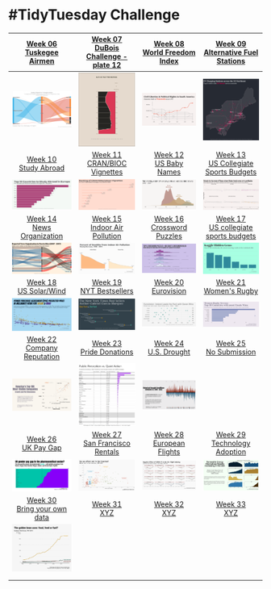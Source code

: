 # #TidyTuesday Challenge

<!-- table header, followed by pictures link -->

|   [Week 06<br>Tuskegee Airmen](https://github.com/poncest/tidytuesday/tree/main/2022/Week_06)    | [Week 07<br>DuBois Challenge - plate 12](https://github.com/poncest/tidytuesday/tree/main/2022/Week_07) | [Week 08<br>World Freedom Index](https://github.com/poncest/tidytuesday/tree/main/2022/Week_08) |  [Week 09<br>Alternative Fuel Stations](https://github.com/poncest/tidytuesday/tree/main/2022/Week_09)   |
|:------------------------------------------------------------------------------------------------:|:-------------------------------------------------------------------------------------------------------:|:-----------------------------------------------------------------------------------------------:|:--------------------------------------------------------------------------------------------------------:|
|                                 ![](Week_06/2022_06_airmen.png)                                  |                            ![](Week_07/2022_07_duboischallenge_plate12.png)                             |                          ![](Week_08/2022_08_world_freedom_index.png)                           |                            ![](Week_09/2022_09_alternative_fuel_stations.png)                            |
|     [Week 10<br>Study Abroad](https://github.com/poncest/tidytuesday/tree/main/2022/Week_10)     |     [Week 11<br>CRAN/BIOC Vignettes](https://github.com/poncest/tidytuesday/tree/main/2022/Week_11)     |    [Week 12<br>US Baby Names](https://github.com/poncest/tidytuesday/tree/main/2022/Week_12)    | [Week 13<br>US Collegiate Sports Budgets](https://github.com/poncest/tidytuesday/tree/main/2022/Week_13) |
|                                 ![](Week_10/2022_10_erasmus.png)                                 |                              ![](Week_11/2022_11_cran_bioc_vignattes.png)                               |                               ![](Week_12/2022_12_baby_names.png)                               |                            ![](Week_13/2022_13_collegiate_sports_budgets.png)                            |
|  [Week 14<br>News Organization](https://github.com/poncest/tidytuesday/tree/main/2022/Week_14)   |    [Week 15<br>Indoor Air Pollution](https://github.com/poncest/tidytuesday/tree/main/2022/Week_15)     |  [Week 16<br>Crossword Puzzles](https://github.com/poncest/tidytuesday/tree/main/2022/Week_16)  | [Week 17<br>US collegiate sports budgets](https://github.com/poncest/tidytuesday/tree/main/2022/Week_17) |
|                                ![](Week_14/2022_14_news_orgs.png)                                |                                ![](Week_15/2022_15_indoor_pollution.png)                                |                                ![](Week_16/2022_16_big_dave.png)                                |                                   ![](Week_17/2022_17_hidden_gems.png)                                   |
|    [Week 18<br>US Solar/Wind](https://github.com/poncest/tidytuesday/tree/main/2022/Week_18)     |       [Week 19<br>NYT Bestsellers](https://github.com/poncest/tidytuesday/tree/main/2022/Week_19)       |     [Week 20<br>Eurovision](https://github.com/poncest/tidytuesday/tree/main/2022/Week_20)      |        [Week 21<br>Women's Rugby](https://github.com/poncest/tidytuesday/tree/main/2022/Week_21)         |
|                                ![](Week_18/2022_18_capacity.png)                                 |                                   ![](Week_19/2022_19_nyt_titles.png)                                   |                               ![](Week_20/2022_20_eurovision.png)                               |                                      ![](Week_21/2022_21_rugby.png)                                      |
|  [Week 22<br>Company Reputation](https://github.com/poncest/tidytuesday/tree/main/2022/Week_22)  |       [Week 23<br>Pride Donations](https://github.com/poncest/tidytuesday/tree/main/2022/Week_23)       |    [Week 24<br>U.S. Drought](https://github.com/poncest/tidytuesday/tree/main/2022/Week_24)     |                               [Week 25<br>No Submission](2022_24/Week_25)                                |
|                               ![](Week_22/2022_22_reputation.png)                                |                                   ![](Week_23/2022_23_donations.png)                                    |                                ![](Week_24/2022_24_drought.png)                                 |                                                                                                          |
|      [Week 26<br>UK Pay Gap](https://github.com/poncest/tidytuesday/tree/main/2022/Week_26)      |    [Week 27<br>San Francisco Rentals](https://github.com/poncest/tidytuesday/tree/main/2022/Week_27)    |  [Week 28<br>European Flights](https://github.com/poncest/tidytuesday/tree/main/2022/Week_28)   |     [Week 29<br>Technology Adoption](https://github.com/poncest/tidytuesday/tree/main/2022/Week_29)      |
|                                 ![](Week_26/2022_26_paygap.png)                                  |                                      ![](Week_27/2022_27_rent.png)                                      |                                ![](Week_28/2022_28_flights.png)                                 |                                   ![](Week_29/2022_29_technology.png)                                    |
| [Week 30<br> Bring your own data](https://github.com/poncest/tidytuesday/tree/main/2022/Week_30) |             [Week 31<br>XYZ](https://github.com/poncest/tidytuesday/tree/main/2022/Week_31)             |         [Week 32<br>XYZ](https://github.com/poncest/tidytuesday/tree/main/2022/Week_32)         |             [Week 33<br>XYZ](https://github.com/poncest/tidytuesday/tree/main/2022/Week_33)              |
|                            ![](Week_30/2022_30_soybean.png "Week 30")                            |                                                  ![]()                                                  |                                              ![]()                                              |                                                  ![]()                                                   |
|                                                                                                  |                                                                                                         |                                                                                                 |                                                                                                          |
|                                                                                                  |                                                                                                         |                                                                                                 |                                                                                                          |
